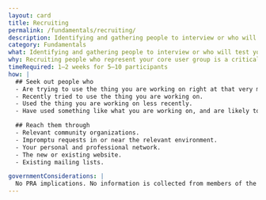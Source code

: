 ```yaml
---
layout: card
title: Recruiting
permalink: /fundamentals/recruiting/
description: Identifying and gathering people to interview or who will test your product.
category: Fundamentals
what: Identifying and gathering people to interview or who will test your product.
why: Recruiting people who represent your core user group is a critical and oft-overlooked part of research. Time spent with the right people using the wrong methods is better than time spent with people who aren’t your core users while using the right methods.
timeRequired: 1–2 weeks for 5–10 participants
how: |
  ## Seek out people who
  - Are trying to use the thing you are working on right at that very moment.
  - Recently tried to use the thing you are working on.
  - Used the thing you are working on less recently.
  - Have used something like what you are working on, and are likely to use what you are working on.  

  ## Reach them through
  - Relevant community organizations.
  - Impromptu requests in or near the relevant environment.
  - Your personal and professional network.
  - The new or existing website.
  - Existing mailing lists.

governmentConsiderations: |
  No PRA implications. No information is collected from members of the public.
---
```


<!-- nonPrintablecontent:
  <h1>Additional resources</h1>
  <ul>
    <li><a href="/assets/downloads/ConsentForm.docx">GSA's informed consent form</a>, which offers Anti-Deficiency Act-compliant language.</li>
  </ul>
 -->
